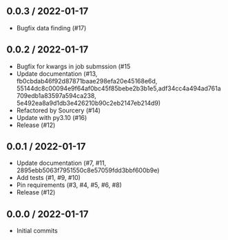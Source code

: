 0.0.3 / 2022-01-17
------------------
- Bugfix data finding (#17)


0.0.2 / 2022-01-17
-------------------
- Bugfix for kwargs in job submssion (#15
- Update documentation (#13, fb0cbdab46f92d87871baae298efa20e45168e6d, 55144dc8c00094e9f64af0bc45f85bebe2b3b1e5,adf34cc4a494ad761a709edb1a83597a594ca238, 5e492ea8a9d1db3e426210b90c2eb2147eb214d9)
- Refactored by Sourcery (#14)
- Update with py3.10 (#16)
- Release (#12)


0.0.1 / 2022-01-17
-------------------
 - Update documentation (#7, #11, 2895ebb5063f7951550c8e57059fdd3bbf600b9e)
 - Add tests (#1, #9, #10)
 - Pin requirements (#3, #4, #5, #6, #8)
 - Release (#12)


0.0.0 / 2022-01-17
--------------------
- Initial commits
